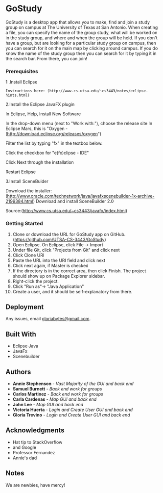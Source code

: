 # GoStudy

   GoStudy is a desktop app that allows you to make, find and join a study group on campus at The University of Texas at San Antonio. When creating a file, you can specify the name of the group study, what will be worked on in the study group, and where and when the group will be held. If you don't have a group, but are looking for a particular study group on campus, then you can search for it on the main map by clicking around campus. If you do know the name of the study group then you can search for it by typing it in the search bar. From there, you can join! 

### Prerequisites

1 .Install Eclipse

    Instructions here: (http://www.cs.utsa.edu/~cs3443/notes/eclipse-hints.html)
    
2.Install the Eclipse JavaFX plugin

   In Eclipse, Help, Install New Software
  
   In the drop-down menu (next to "Work with:"), choose the release site In Eclipse Mars, 
   this is "Oxygen -      (http://download.eclipse.org/releases/oxygen")
  
   Filter the list by typing "fx" in the textbox below.
  
   Click the checkbox for "e(fx)clipse - IDE"
  
   Click Next through the installation
  
   Restart Eclipse
  
3.Install SceneBuider

  Download the installer: (http://www.oracle.com/technetwork/java/javafxscenebuilder-1x-archive-2199384.html)
  Download and install SceneBuilder 2.0

Source:(http://www.cs.utsa.edu/~cs3443/javafx/index.html)
### Getting Started

  1. Clone or download the URL for GoStudy app on GitHub. (https://github.com/UTSA-CS-3443/GoStudy)
  2. Open Eclipse. On Eclipse, click File -> Import
  3. Under file Git, click "Projects from Git" and click next
  4. Click Clone URI
  5. Paste the URL into the URI field and click next
  6. Click next again, if Master is checked
  7. If the directory is in the correct area, then click Finish. The project should show up on Package Explorer sidebar.
  8. Right-click the project. 
  9. Click "Run as"-> "Java Application"
  10. Create a user, and it should be self-explanatory from there. 
  
## Deployment

Any issues, email gloriabytes@gmail.com.


## Built With

* Eclipse Java
* JavaFx
* Scenebuilder

## Authors

* **Annie Stephenson** - *Vast Majority of the GUI and back end* 
* **Samuel Burnett** - *Back end work for groups* 
* **Carlos Martinez** - *Back end work for groups* 
* **Carla Cardenas** - *Map GUI and back end* 
* **John Lee** - *Map GUI and back end* 
* **Victoria Huerta** - *Login and Create User GUI and back end* 
* **Gloria Trevino** - *Login and Create User GUI and back end* 


## Acknowledgments

* Hat tip to StackOverflow
* and Google
* Professor Fernandez
* Annie's dad

## Notes
We are newbies, have mercy!
